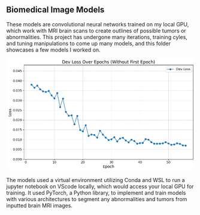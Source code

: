 ## Biomedical Image Models

These models are convolutional neural networks trained on my local GPU, which work with MRI brain scans to create outlines of possible tumors or abnormalities. This project has undergone many iterations, training cyles, and tuning manipulations to come up many models, and this folder showcases a few models I worked on.

![Project Screenshot](U-NET/DevLoss.png)

The models used a virtual environment utilizing Conda and WSL to run a jupyter notebook on VScode locally, which would access your local GPU for training. It used PyTorch, a Python library, to implement and train models with various architectures to segment any abnormalities and tumors from inputted brain MRI images. 

